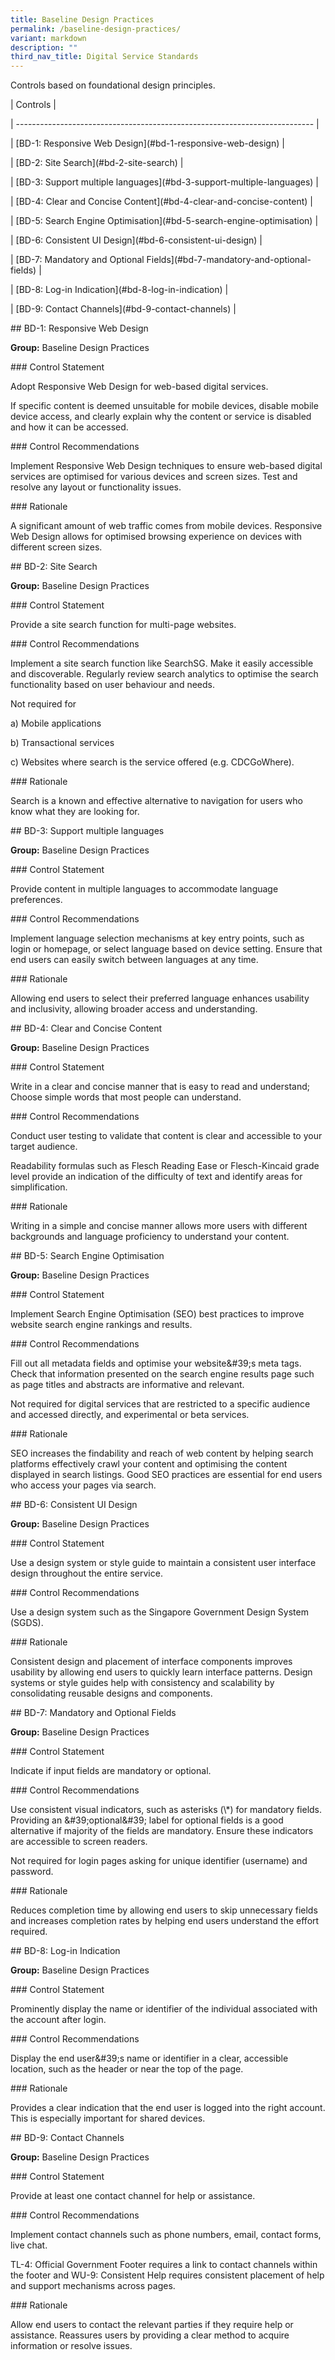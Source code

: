 ```yaml
---
title: Baseline Design Practices
permalink: /baseline-design-practices/
variant: markdown
description: ""
third_nav_title: Digital Service Standards
---
```

<p>Controls based on foundational design principles.</p>
<p>| Controls |</p>
<p>| --------------------------------------------------------------------------
|</p>
<p>| [BD-1: Responsive Web Design](#bd-1-responsive-web-design) |</p>
<p>| [BD-2: Site Search](#bd-2-site-search) |</p>
<p>| [BD-3: Support multiple languages](#bd-3-support-multiple-languages)
|</p>
<p>| [BD-4: Clear and Concise Content](#bd-4-clear-and-concise-content) |</p>
<p>| [BD-5: Search Engine Optimisation](#bd-5-search-engine-optimisation)
|</p>
<p>| [BD-6: Consistent UI Design](#bd-6-consistent-ui-design) |</p>
<p>| [BD-7: Mandatory and Optional Fields](#bd-7-mandatory-and-optional-fields)
|</p>
<p>| [BD-8: Log-in Indication](#bd-8-log-in-indication) |</p>
<p>| [BD-9: Contact Channels](#bd-9-contact-channels) |</p>
<p>## BD-1: Responsive Web Design</p>
<p><strong>Group:</strong> Baseline Design Practices</p>
<p>### Control Statement</p>
<p>Adopt Responsive Web Design for web-based digital services.</p>
<p>If specific content is deemed unsuitable for mobile devices, disable mobile
device access, and clearly explain why the content or service is disabled
and how it can be accessed.</p>
<p>### Control Recommendations</p>
<p>Implement Responsive Web Design techniques to ensure web-based digital
services are optimised for various devices and screen sizes. Test and resolve
any layout or functionality issues.</p>
<p>### Rationale</p>
<p>A significant amount of web traffic comes from mobile devices. Responsive
Web Design allows for optimised browsing experience on devices with different
screen sizes.</p>
<p>## BD-2: Site Search</p>
<p><strong>Group:</strong> Baseline Design Practices</p>
<p>### Control Statement</p>
<p>Provide a site search function for multi-page websites.</p>
<p>### Control Recommendations</p>
<p>Implement a site search function like SearchSG. Make it easily accessible
and discoverable. Regularly review search analytics to optimise the search
functionality based on user behaviour and needs.</p>
<p>Not required for</p>
<p>a) Mobile applications</p>
<p>b) Transactional services</p>
<p>c) Websites where search is the service offered (e.g. CDCGoWhere).</p>
<p>### Rationale</p>
<p>Search is a known and effective alternative to navigation for users who
know what they are looking for.</p>
<p>## BD-3: Support multiple languages</p>
<p><strong>Group:</strong> Baseline Design Practices</p>
<p>### Control Statement</p>
<p>Provide content in multiple languages to accommodate language preferences.</p>
<p>### Control Recommendations</p>
<p>Implement language selection mechanisms at key entry points, such as login
or homepage, or select language based on device setting. Ensure that end
users can easily switch between languages at any time.</p>
<p>### Rationale</p>
<p>Allowing end users to select their preferred language enhances usability
and inclusivity, allowing broader access and understanding.</p>
<p>## BD-4: Clear and Concise Content</p>
<p><strong>Group:</strong> Baseline Design Practices</p>
<p>### Control Statement</p>
<p>Write in a clear and concise manner that is easy to read and understand;
Choose simple words that most people can understand.</p>
<p>### Control Recommendations</p>
<p>Conduct user testing to validate that content is clear and accessible
to your target audience.</p>
<p>Readability formulas such as Flesch Reading Ease or Flesch-Kincaid grade
level provide an indication of the difficulty of text and identify areas
for simplification.</p>
<p>### Rationale</p>
<p>Writing in a simple and concise manner allows more users with different
backgrounds and language proficiency to understand your content.</p>
<p>## BD-5: Search Engine Optimisation</p>
<p><strong>Group:</strong> Baseline Design Practices</p>
<p>### Control Statement</p>
<p>Implement Search Engine Optimisation (SEO) best practices to improve website
search engine rankings and results.</p>
<p>### Control Recommendations</p>
<p>Fill out all metadata fields and optimise your website&amp;#39;s meta
tags. Check that information presented on the search engine results page
such as page titles and abstracts are informative and relevant.</p>
<p>Not required for digital services that are restricted to a specific audience
and accessed directly, and experimental or beta services.</p>
<p>### Rationale</p>
<p>SEO increases the findability and reach of web content by helping search
platforms effectively crawl your content and optimising the content displayed
in search listings. Good SEO practices are essential for end users who
access your pages via search.</p>
<p>## BD-6: Consistent UI Design</p>
<p><strong>Group:</strong> Baseline Design Practices</p>
<p>### Control Statement</p>
<p>Use a design system or style guide to maintain a consistent user interface
design throughout the entire service.</p>
<p>### Control Recommendations</p>
<p>Use a design system such as the Singapore Government Design System (SGDS).</p>
<p>### Rationale</p>
<p>Consistent design and placement of interface components improves usability
by allowing end users to quickly learn interface patterns. Design systems
or style guides help with consistency and scalability by consolidating
reusable designs and components.</p>
<p>## BD-7: Mandatory and Optional Fields</p>
<p><strong>Group:</strong> Baseline Design Practices</p>
<p>### Control Statement</p>
<p>Indicate if input fields are mandatory or optional.</p>
<p>### Control Recommendations</p>
<p>Use consistent visual indicators, such as asterisks (\*) for mandatory
fields. Providing an &amp;#39;optional&amp;#39; label for optional fields
is a good alternative if majority of the fields are mandatory. Ensure these
indicators are accessible to screen readers.</p>
<p>Not required for login pages asking for unique identifier (username) and
password.</p>
<p>### Rationale</p>
<p>Reduces completion time by allowing end users to skip unnecessary fields
and increases completion rates by helping end users understand the effort
required.</p>
<p>## BD-8: Log-in Indication</p>
<p><strong>Group:</strong> Baseline Design Practices</p>
<p>### Control Statement</p>
<p>Prominently display the name or identifier of the individual associated
with the account after login.</p>
<p>### Control Recommendations</p>
<p>Display the end user&amp;#39;s name or identifier in a clear, accessible
location, such as the header or near the top of the page.</p>
<p>### Rationale</p>
<p>Provides a clear indication that the end user is logged into the right
account. This is especially important for shared devices.</p>
<p>## BD-9: Contact Channels</p>
<p><strong>Group:</strong> Baseline Design Practices</p>
<p>### Control Statement</p>
<p>Provide at least one contact channel for help or assistance.</p>
<p>### Control Recommendations</p>
<p>Implement contact channels such as phone numbers, email, contact forms,
live chat.</p>
<p>TL-4: Official Government Footer requires a link to contact channels within
the footer and WU-9: Consistent Help requires consistent placement of help
and support mechanisms across pages.</p>
<p>### Rationale</p>
<p>Allow end users to contact the relevant parties if they require help or
assistance. Reassures users by providing a clear method to acquire information
or resolve issues.</p>
<p></p>